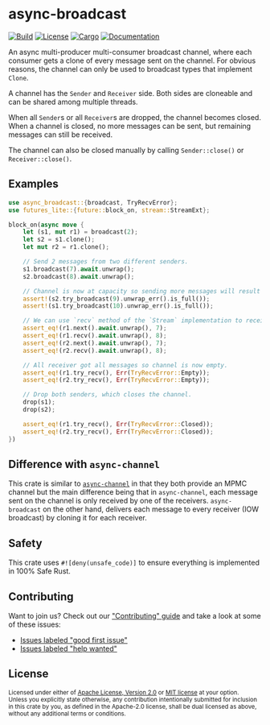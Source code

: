 # async-broadcast

[![Build](https://github.com/smol-rs/async-broadcast/workflows/Build%20and%20test/badge.svg)](
https://github.com/smol-rs/async-broadcast/actions)
[![License](https://img.shields.io/badge/license-Apache--2.0_OR_MIT-blue.svg)](
https://github.com/smol-rs/async-broadcast)
[![Cargo](https://img.shields.io/crates/v/async-broadcast.svg)](
https://crates.io/crates/async-broadcast)
[![Documentation](https://docs.rs/async-broadcast/badge.svg)](
https://docs.rs/async-broadcast)

An async multi-producer multi-consumer broadcast channel, where each consumer gets a clone of every
message sent on the channel. For obvious reasons, the channel can only be used to broadcast types
that implement `Clone`.

A channel has the `Sender` and `Receiver` side. Both sides are cloneable and can be shared
among multiple threads.

When all `Sender`s or all `Receiver`s are dropped, the channel becomes closed. When a channel is
closed, no more messages can be sent, but remaining messages can still be received.

The channel can also be closed manually by calling `Sender::close()` or
`Receiver::close()`.

## Examples

```rust
use async_broadcast::{broadcast, TryRecvError};
use futures_lite::{future::block_on, stream::StreamExt};

block_on(async move {
    let (s1, mut r1) = broadcast(2);
    let s2 = s1.clone();
    let mut r2 = r1.clone();

    // Send 2 messages from two different senders.
    s1.broadcast(7).await.unwrap();
    s2.broadcast(8).await.unwrap();

    // Channel is now at capacity so sending more messages will result in an error.
    assert!(s2.try_broadcast(9).unwrap_err().is_full());
    assert!(s1.try_broadcast(10).unwrap_err().is_full());

    // We can use `recv` method of the `Stream` implementation to receive messages.
    assert_eq!(r1.next().await.unwrap(), 7);
    assert_eq!(r1.recv().await.unwrap(), 8);
    assert_eq!(r2.next().await.unwrap(), 7);
    assert_eq!(r2.recv().await.unwrap(), 8);

    // All receiver got all messages so channel is now empty.
    assert_eq!(r1.try_recv(), Err(TryRecvError::Empty));
    assert_eq!(r2.try_recv(), Err(TryRecvError::Empty));

    // Drop both senders, which closes the channel.
    drop(s1);
    drop(s2);

    assert_eq!(r1.try_recv(), Err(TryRecvError::Closed));
    assert_eq!(r2.try_recv(), Err(TryRecvError::Closed));
})
```

## Difference with `async-channel`

This crate is similar to [`async-channel`] in that they both provide an MPMC channel but the main
difference being that in `async-channel`, each message sent on the channel is only received by one
of the receivers. `async-broadcast` on the other hand, delivers each message to every receiver
(IOW broadcast) by cloning it for each receiver.

[`async-channel`]: https://crates.io/crates/async-channel

## Safety
This crate uses ``#![deny(unsafe_code)]`` to ensure everything is implemented in
100% Safe Rust.

## Contributing
Want to join us? Check out our ["Contributing" guide][contributing] and take a
look at some of these issues:

- [Issues labeled "good first issue"][good-first-issue]
- [Issues labeled "help wanted"][help-wanted]

[contributing]: https://github.com/smol-rs/async-broadcast/blob/master/.github/CONTRIBUTING.md
[good-first-issue]: https://github.com/smol-rs/async-broadcast/labels/good%20first%20issue
[help-wanted]: https://github.com/smol-rs/async-broadcast/labels/help%20wanted

## License

<sup>
Licensed under either of <a href="LICENSE-APACHE">Apache License, Version
2.0</a> or <a href="LICENSE-MIT">MIT license</a> at your option.
</sup>

<br/>

<sub>
Unless you explicitly state otherwise, any contribution intentionally submitted
for inclusion in this crate by you, as defined in the Apache-2.0 license, shall
be dual licensed as above, without any additional terms or conditions.
</sub>
